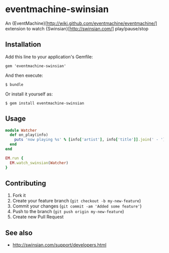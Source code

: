 # eventmachine-swinsian

An {EventMachine}[http://wiki.github.com/eventmachine/eventmachine/] extension to watch {Swinsian}[http://swinsian.com/] play/pause/stop

## Installation

Add this line to your application's Gemfile:

    gem 'eventmachine-swinsian'

And then execute:

    $ bundle

Or install it yourself as:

    $ gem install eventmachine-swinsian

## Usage

```ruby
module Watcher
  def on_play(info)
    puts 'now playing %s' % [info['artist'], info['title']].join(' - ')
  end
end

EM.run {
  EM.watch_swinsian(Watcher)
}
```

## Contributing

1. Fork it
2. Create your feature branch (`git checkout -b my-new-feature`)
3. Commit your changes (`git commit -am 'Added some feature'`)
4. Push to the branch (`git push origin my-new-feature`)
5. Create new Pull Request

## See also

- http://swinsian.com/support/developers.html